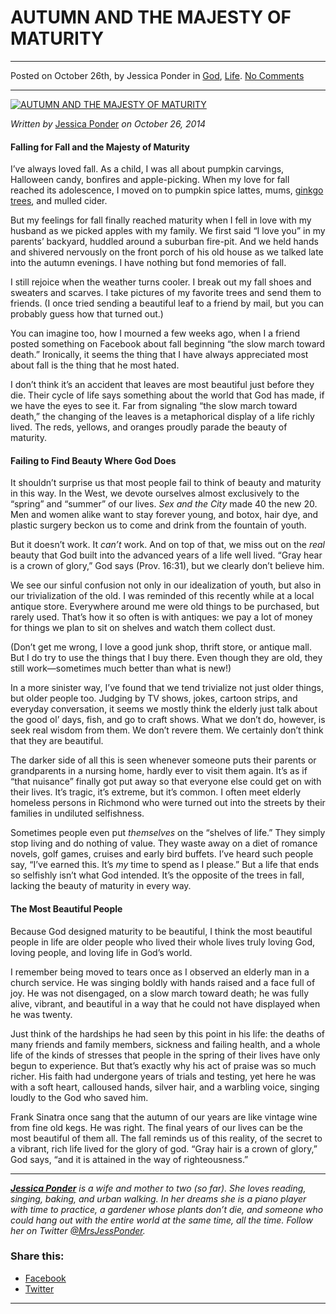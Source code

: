 AUTUMN AND THE MAJESTY OF MATURITY
==================================

* * *

Posted on October 26th, by Jessica Ponder in [God](http://www.remnantresource.org/category/god/), [Life](http://www.remnantresource.org/category/life/). [No Comments](http://www.remnantresource.org/autumn-majesty-maturity/#respond)

* * *

[![AUTUMN AND THE MAJESTY OF MATURITY](http://www.remnantresource.org/wp-content/uploads/2014/10/autumn-majesty-maturity.jpg)](http://www.remnantresource.org/wp-content/uploads/2014/10/autumn-majesty-maturity.jpg)  

_Written by_ [Jessica Ponder](http://www.remnantresource.org/author/jessica-ponder/ "Posts by Jessica Ponder") _on October 26, 2014_

#### **Falling for Fall and the Majesty of Maturity**

I’ve always loved fall. As a child, I was all about pumpkin carvings, Halloween candy, bonfires and apple-picking. When my love for fall reached its adolescence, I moved on to pumpkin spice lattes, mums, [ginkgo trees](http://s1.bwallpapers.com/wallpapers/2014/05/02/ginkgo-trees_124954277.jpg), and mulled cider.

But my feelings for fall finally reached maturity when I fell in love with my husband as we picked apples with my family. We first said “I love you” in my parents’ backyard, huddled around a suburban fire-pit. And we held hands and shivered nervously on the front porch of his old house as we talked late into the autumn evenings. I have nothing but fond memories of fall.

I still rejoice when the weather turns cooler. I break out my fall shoes and sweaters and scarves. I take pictures of my favorite trees and send them to friends. (I once tried sending a beautiful leaf to a friend by mail, but you can probably guess how that turned out.)

You can imagine too, how I mourned a few weeks ago, when I a friend posted something on Facebook about fall beginning “the slow march toward death.” Ironically, it seems the thing that I have always appreciated most about fall is the thing that he most hated.

I don’t think it’s an accident that leaves are most beautiful just before they die. Their cycle of life says something about the world that God has made, if we have the eyes to see it. Far from signaling “the slow march toward death,” the changing of the leaves is a metaphorical display of a life richly lived. The reds, yellows, and oranges proudly parade the beauty of maturity.

#### **Failing to Find Beauty Where God Does**

It shouldn’t surprise us that most people fail to think of beauty and maturity in this way. In the West, we devote ourselves almost exclusively to the “spring” and “summer” of our lives. _Sex and the City_ made 40 the new 20. Men and women alike want to stay forever young, and botox, hair dye, and plastic surgery beckon us to come and drink from the fountain of youth.

But it doesn’t work. It _can’t_ work. And on top of that, we miss out on the _real_ beauty that God built into the advanced years of a life well lived. “Gray hear is a crown of glory,” God says (Prov. 16:31), but we clearly don’t believe him.

We see our sinful confusion not only in our idealization of youth, but also in our trivialization of the old. I was reminded of this recently while at a local antique store. Everywhere around me were old things to be purchased, but rarely used. That’s how it so often is with antiques: we pay a lot of money for things we plan to sit on shelves and watch them collect dust.

(Don’t get me wrong, I love a good junk shop, thrift store, or antique mall. But I do try to use the things that I buy there. Even though they are old, they still work—sometimes much better than what is new!)

In a more sinister way, I’ve found that we tend trivialize not just older things, but older people too. Judging by TV shows, jokes, cartoon strips, and everyday conversation, it seems we mostly think the elderly just talk about the good ol’ days, fish, and go to craft shows. What we don’t do, however, is seek real wisdom from them. We don’t revere them. We certainly don’t think that they are beautiful.

The darker side of all this is seen whenever someone puts their parents or grandparents in a nursing home, hardly ever to visit them again. It’s as if “that nuisance” finally got put away so that everyone else could get on with their lives. It’s tragic, it’s extreme, but it’s common. I often meet elderly homeless persons in Richmond who were turned out into the streets by their families in undiluted selfishness.

Sometimes people even put _themselves_ on the “shelves of life.” They simply stop living and do nothing of value. They waste away on a diet of romance novels, golf games, cruises and early bird buffets. I’ve heard such people say, “I’ve earned this. It’s _my_ time to spend as I please.” But a life that ends so selfishly isn’t what God intended. It’s the opposite of the trees in fall, lacking the beauty of maturity in every way.

#### **The Most Beautiful People**

Because God designed maturity to be beautiful, I think the most beautiful people in life are older people who lived their whole lives truly loving God, loving people, and loving life in God’s world.

I remember being moved to tears once as I observed an elderly man in a church service. He was singing boldly with hands raised and a face full of joy. He was not disengaged, on a slow march toward death; he was fully alive, vibrant, and beautiful in a way that he could not have displayed when he was twenty.

Just think of the hardships he had seen by this point in his life: the deaths of many friends and family members, sickness and failing health, and a whole life of the kinds of stresses that people in the spring of their lives have only begun to experience. But that’s exactly why his act of praise was so much richer. His faith had undergone years of trials and testing, yet here he was with a soft heart, calloused hands, silver hair, and a warbling voice, singing loudly to the God who saved him.

Frank Sinatra once sang that the autumn of our years are like vintage wine from fine old kegs. He was right. The final years of our lives can be the most beautiful of them all. The fall reminds us of this reality, of the secret to a vibrant, rich life lived for the glory of god. “Gray hair is a crown of glory,” God says, “and it is attained in the way of righteousness.”

* * *

_**[Jessica Ponder](http://www.remnantresource.org/author/jessica-ponder/)** is a wife and mother to two (so far). She loves reading, singing, baking, and urban walking. In her dreams she is a piano player with time to practice, a gardener whose plants don’t die, and someone who could hang out with the entire world at the same time, all the time. _Follow her on Twitter [@MrsJessPonder](https://twitter.com/MrsJessPonder).__

### Share this:

*   [Facebook](http://www.remnantresource.org/autumn-majesty-maturity/?share=facebook "Click to share on Facebook")
*   [Twitter](http://www.remnantresource.org/autumn-majesty-maturity/?share=twitter "Click to share on Twitter")

  

* * *
